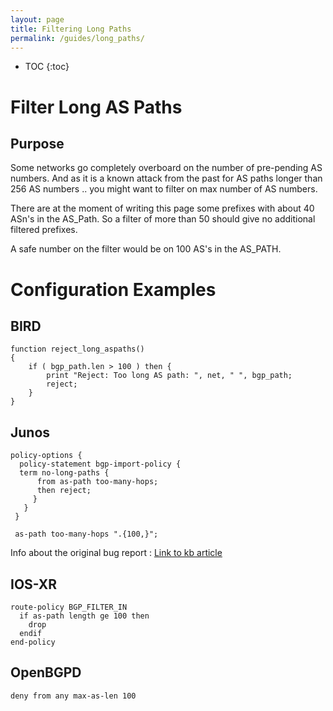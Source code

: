 ```yaml
---
layout: page
title: Filtering Long Paths
permalink: /guides/long_paths/
---
```


* TOC
{:toc}

# Filter Long AS Paths

## Purpose

Some networks go completely overboard on the number of pre-pending AS numbers.
And as it is a known attack from the past for AS paths longer than 256 AS numbers ..  you might want to filter on max number of AS numbers.

There are at the moment of writing this page some prefixes with about 40 ASn's in the AS_Path. So a filter of more than 50 should give no additional filtered prefixes.

A safe number on the filter would be on 100 AS's in the AS_PATH.

# Configuration Examples

## BIRD
```
function reject_long_aspaths()
{
    if ( bgp_path.len > 100 ) then {
        print "Reject: Too long AS path: ", net, " ", bgp_path;
        reject;
    }
}
```

## Junos

```
policy-options {
  policy-statement bgp-import-policy {
  term no-long-paths {
      from as-path too-many-hops;
      then reject;
     }
   }
 }

 as-path too-many-hops ".{100,}";
```

Info about the original bug report : [Link to kb article](https://kb.juniper.net/InfoCenter/index?page=content&id=JSA10418)

## IOS-XR

```
route-policy BGP_FILTER_IN
  if as-path length ge 100 then
    drop
  endif
end-policy
```



## OpenBGPD
```
deny from any max-as-len 100
```
